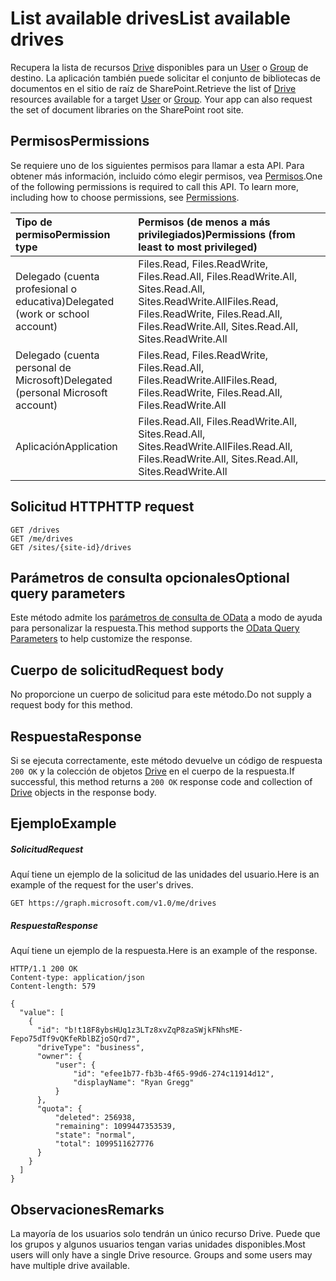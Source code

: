 # <a name="list-available-drives"></a><span data-ttu-id="e179e-101">List available drives</span><span class="sxs-lookup"><span data-stu-id="e179e-101">List available drives</span></span>

<span data-ttu-id="e179e-p101">Recupera la lista de recursos [Drive](../resources/drive.md) disponibles para un [User](../resources/user.md) o [Group](../resources/group.md) de destino. La aplicación también puede solicitar el conjunto de bibliotecas de documentos en el sitio de raíz de SharePoint.</span><span class="sxs-lookup"><span data-stu-id="e179e-p101">Retrieve the list of [Drive](../resources/drive.md) resources available for a target [User](../resources/user.md) or [Group](../resources/group.md). Your app can also request the set of document libraries on the SharePoint root site.</span></span>

## <a name="permissions"></a><span data-ttu-id="e179e-104">Permisos</span><span class="sxs-lookup"><span data-stu-id="e179e-104">Permissions</span></span>

<span data-ttu-id="e179e-p102">Se requiere uno de los siguientes permisos para llamar a esta API. Para obtener más información, incluido cómo elegir permisos, vea [Permisos](../../../concepts/permissions_reference.md).</span><span class="sxs-lookup"><span data-stu-id="e179e-p102">One of the following permissions is required to call this API. To learn more, including how to choose permissions, see [Permissions](../../../concepts/permissions_reference.md).</span></span>

|<span data-ttu-id="e179e-107">Tipo de permiso</span><span class="sxs-lookup"><span data-stu-id="e179e-107">Permission type</span></span>      | <span data-ttu-id="e179e-108">Permisos (de menos a más privilegiados)</span><span class="sxs-lookup"><span data-stu-id="e179e-108">Permissions (from least to most privileged)</span></span>              | 
|:--------------------|:---------------------------------------------------------| 
|<span data-ttu-id="e179e-109">Delegado (cuenta profesional o educativa)</span><span class="sxs-lookup"><span data-stu-id="e179e-109">Delegated (work or school account)</span></span> | <span data-ttu-id="e179e-110">Files.Read, Files.ReadWrite, Files.Read.All, Files.ReadWrite.All, Sites.Read.All, Sites.ReadWrite.All</span><span class="sxs-lookup"><span data-stu-id="e179e-110">Files.Read, Files.ReadWrite, Files.Read.All, Files.ReadWrite.All, Sites.Read.All, Sites.ReadWrite.All</span></span>    | 
|<span data-ttu-id="e179e-111">Delegado (cuenta personal de Microsoft)</span><span class="sxs-lookup"><span data-stu-id="e179e-111">Delegated (personal Microsoft account)</span></span> | <span data-ttu-id="e179e-112">Files.Read, Files.ReadWrite, Files.Read.All, Files.ReadWrite.All</span><span class="sxs-lookup"><span data-stu-id="e179e-112">Files.Read, Files.ReadWrite, Files.Read.All, Files.ReadWrite.All</span></span>    | 
|<span data-ttu-id="e179e-113">Aplicación</span><span class="sxs-lookup"><span data-stu-id="e179e-113">Application</span></span> | <span data-ttu-id="e179e-114">Files.Read.All, Files.ReadWrite.All, Sites.Read.All, Sites.ReadWrite.All</span><span class="sxs-lookup"><span data-stu-id="e179e-114">Files.Read.All, Files.ReadWrite.All, Sites.Read.All, Sites.ReadWrite.All</span></span> | 

## <a name="http-request"></a><span data-ttu-id="e179e-115">Solicitud HTTP</span><span class="sxs-lookup"><span data-stu-id="e179e-115">HTTP request</span></span>

<!-- { "blockType": "ignored" } -->

```http
GET /drives
GET /me/drives
GET /sites/{site-id}/drives
```

## <a name="optional-query-parameters"></a><span data-ttu-id="e179e-116">Parámetros de consulta opcionales</span><span class="sxs-lookup"><span data-stu-id="e179e-116">Optional query parameters</span></span>

<span data-ttu-id="e179e-117">Este método admite los [parámetros de consulta de OData](http://developer.microsoft.com/en-us/graph/docs/overview/query_parameters) a modo de ayuda para personalizar la respuesta.</span><span class="sxs-lookup"><span data-stu-id="e179e-117">This method supports the [OData Query Parameters](http://developer.microsoft.com/en-us/graph/docs/overview/query_parameters) to help customize the response.</span></span>

## <a name="request-body"></a><span data-ttu-id="e179e-118">Cuerpo de solicitud</span><span class="sxs-lookup"><span data-stu-id="e179e-118">Request body</span></span>

<span data-ttu-id="e179e-119">No proporcione un cuerpo de solicitud para este método.</span><span class="sxs-lookup"><span data-stu-id="e179e-119">Do not supply a request body for this method.</span></span>

## <a name="response"></a><span data-ttu-id="e179e-120">Respuesta</span><span class="sxs-lookup"><span data-stu-id="e179e-120">Response</span></span>

<span data-ttu-id="e179e-121">Si se ejecuta correctamente, este método devuelve un código de respuesta `200 OK` y la colección de objetos [Drive](../resources/drive.md) en el cuerpo de la respuesta.</span><span class="sxs-lookup"><span data-stu-id="e179e-121">If successful, this method returns a `200 OK` response code and collection of [Drive](../resources/drive.md) objects in the response body.</span></span>

## <a name="example"></a><span data-ttu-id="e179e-122">Ejemplo</span><span class="sxs-lookup"><span data-stu-id="e179e-122">Example</span></span>

##### <a name="request"></a><span data-ttu-id="e179e-123">Solicitud</span><span class="sxs-lookup"><span data-stu-id="e179e-123">Request</span></span>

<span data-ttu-id="e179e-124">Aquí tiene un ejemplo de la solicitud de las unidades del usuario.</span><span class="sxs-lookup"><span data-stu-id="e179e-124">Here is an example of the request for the user's drives.</span></span>

<!-- {
  "blockType": "request",
  "name": "get_drives"
}-->

```http
GET https://graph.microsoft.com/v1.0/me/drives
```

##### <a name="response"></a><span data-ttu-id="e179e-125">Respuesta</span><span class="sxs-lookup"><span data-stu-id="e179e-125">Response</span></span>

<span data-ttu-id="e179e-126">Aquí tiene un ejemplo de la respuesta.</span><span class="sxs-lookup"><span data-stu-id="e179e-126">Here is an example of the response.</span></span>
<!-- {
  "blockType": "response",
  "truncated": true,
  "@odata.type": "microsoft.graph.drive",
  "isCollection": true
} -->
```http
HTTP/1.1 200 OK
Content-type: application/json
Content-length: 579

{
  "value": [
    {
      "id": "b!t18F8ybsHUq1z3LTz8xvZqP8zaSWjkFNhsME-Fepo75dTf9vQKfeRblBZjoSQrd7",
      "driveType": "business",
      "owner": {
          "user": {
              "id": "efee1b77-fb3b-4f65-99d6-274c11914d12",
              "displayName": "Ryan Gregg"
          }
      },
      "quota": {
          "deleted": 256938,
          "remaining": 1099447353539,
          "state": "normal",
          "total": 1099511627776
      }
    }
  ]
}
```

## <a name="remarks"></a><span data-ttu-id="e179e-127">Observaciones</span><span class="sxs-lookup"><span data-stu-id="e179e-127">Remarks</span></span>

<span data-ttu-id="e179e-p103">La mayoría de los usuarios solo tendrán un único recurso Drive. Puede que los grupos y algunos usuarios tengan varias unidades disponibles.</span><span class="sxs-lookup"><span data-stu-id="e179e-p103">Most users will only have a single Drive resource. Groups and some users may have multiple drive available.</span></span>

<!-- uuid: 8fcb5dbc-d5aa-4681-8e31-b001d5168d79
2015-10-25 14:57:30 UTC -->
<!-- {
  "type": "#page.annotation",
  "description": "List drives",
  "keywords": "",
  "section": "documentation",
  "tocPath": "OneDrive/Drive/List Drives"
}-->
